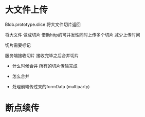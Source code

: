 # 大文件上传
Blob.prototype.slice 将大文件切片返回

将大文件 做成切片 借助http的可并发性同时上传多个切片 减少上传时间

切片需要标记

服务端接收切片 接收完毕之后合并切片
  - 什么时候合并 所有的切片传输完成
  - 怎么合并 

  - 处理前端传过来的formData (multiparty)
# 断点续传